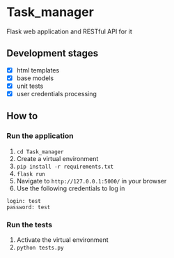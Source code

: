 # Task_manager
Flask web application and RESTful API for it

## Development stages
- [x] html templates
- [x] base models
- [x] unit tests
- [x] user credentials processing

## How to
### Run the application
1. `cd Task_manager`
2. Create a virtual environment
3. `pip install -r requirements.txt`
4. `flask run`
5. Navigate to `http://127.0.0.1:5000/` in your browser
6. Use the following credentials to log in
```
login: test
password: test
```
### Run the tests
1. Activate the virtual environment
2. `python tests.py`

